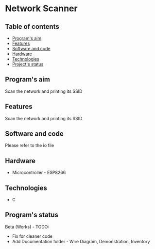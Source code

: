 # Network Scanner
## Table of contents
* [Program's aim](#Program's-aim)
* [Features](#Features)
* [Software and code](#Software-and-code)
* [Hardware](#Hardware)
* [Technologies](#Technologies)
* [Project's status](#Project's-status)

## Program's aim
Scan the network and printing its SSID

## Features
Scan the network and printing its SSID

## Software and code
Please refer to the io file

## Hardware
* Microcontroller - ESP8266

## Technologies
* C

## Program's status
Beta (Works) - TODO:
* Fix for cleaner code
* Add Documentation folder - Wire Diagram, Demonstration, Inventory